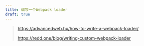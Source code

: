 ```yaml
---
title: 编写一个Webpack loader
draft: true
---
```


> https://advancedweb.hu/how-to-write-a-webpack-loader/
>
> https://redd.one/blog/writing-custom-webpack-loader